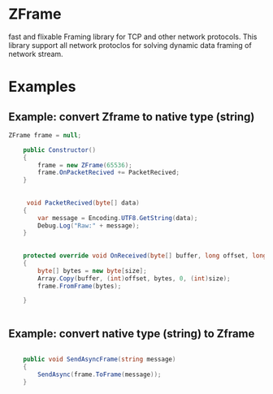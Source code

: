 # ZFrame
fast and flixable Framing library for TCP and other network protocols.
This library support all network protoclos for solving  dynamic data framing of network stream. 


# Examples

## Example: convert Zframe to native type (string)


```c#
ZFrame frame = null;

    public Constructor() 
    {
        frame = new ZFrame(65536);
        frame.OnPacketRecived += PacketRecived;
    }
    
    
     void PacketRecived(byte[] data)
    {
        var message = Encoding.UTF8.GetString(data);
        Debug.Log("Raw:" + message);
    }
    
    
    protected override void OnReceived(byte[] buffer, long offset, long size)
    {
        byte[] bytes = new byte[size];
        Array.Copy(buffer, (int)offset, bytes, 0, (int)size);
        frame.FromFrame(bytes);

    }
    
```




## Example: convert native type (string) to Zframe 


```c#

    public void SendAsyncFrame(string message)
    {
        SendAsync(frame.ToFrame(message));
    }


```


